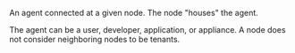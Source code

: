 An agent connected at a given node. The node "houses" the agent.

The agent can be a user, developer, application, or appliance. A node does not consider neighboring nodes to be tenants. 